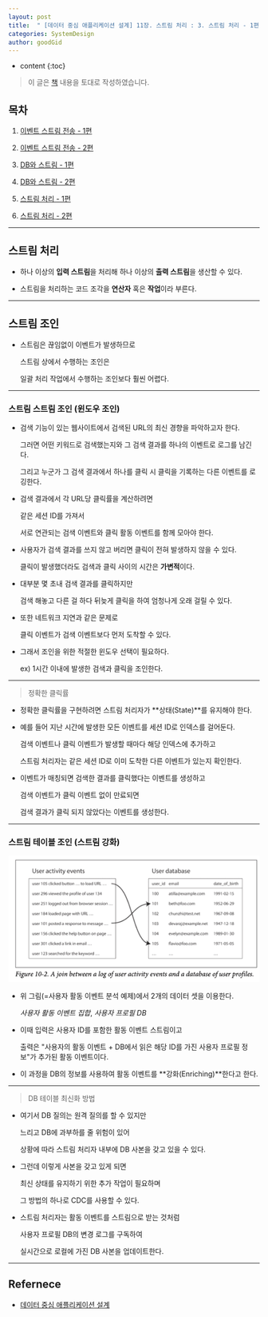 ```yaml
---
layout: post
title:  " [데이터 중심 애플리케이션 설계] 11장. 스트림 처리 : 3. 스트림 처리 - 1편 "
categories: SystemDesign
author: goodGid
---
```

* content
{:toc}

> 이 글은 [책](https://book.naver.com/bookdb/book_detail.nhn?bid=13483879) 내용을 토대로 작성하였습니다.

## 목차

1. [이벤트 스트림 전송 - 1편]({{site.url}}/SD-Stream-Processing-Event-Stram-Send-1)

2. [이벤트 스트림 전송 - 2편]({{site.url}}/SD-Stream-Processing-Event-Stram-Send-2)

3. [DB와 스트림 - 1편]({{site.url}}/SD-Stream-Processing-DB-and-Stream-1)

4. [DB와 스트림 - 2편]({{site.url}}/SD-Stream-Processing-DB-and-Stream-2)

5. [스트림 처리 - 1편]({{site.url}}/SD-Stream-Processing-Stream-Processing-1)

6. [스트림 처리 - 2편]({{site.url}}/SD-Stream-Processing-Stream-Processing-2)

---

## 스트림 처리

* 하나 이상의 **입력 스트림**을 처리해 하나 이상의 **출력 스트림**을 생산할 수 있다.

* 스트림을 처리하는 코드 조각을 **연산자** 혹은 **작업**이라 부른다.

---

## 스트림 조인

* 스트림은 끊임없이 이벤트가 발생하므로

  스트림 상에서 수행하는 조인은 
  
  일괄 처리 작업에서 수행하는 조인보다 훨씬 어렵다.



---

### 스트림 스트림 조인 (윈도우 조인)

* 검색 기능이 있는 웹사이트에서 검색된 URL의 최신 경향을 파악하고자 한다.

  그러면 어떤 키워드로 검색했는지와 그 검색 결과를 하나의 이벤트로 로그를 남긴다.

  그리고 누군가 그 검색 결과에서 하나를 클릭 시 클릭을 기록하는 다른 이벤트를 로깅한다.

* 검색 결과에서 각 URL당 클릭률을 계산하려면

  같은 세션 ID를 가져서 
  
  서로 연관되는 검색 이벤트와 클릭 활동 이벤트를 함께 모아야 한다.

* 사용자가 검색 결과를 쓰지 않고 버리면 클릭이 전혀 발생하지 않을 수 있다.

  클릭이 발생했더라도 검색과 클릭 사이의 시간은 **가변적**이다.

* 대부분 몇 초내 검색 결과를 클릭하지만 

  검색 해놓고 다른 걸 하다 뒤늦게 클릭을 하여 엄청나게 오래 걸릴 수 있다.

* 또한 네트워크 지연과 같은 문제로

  클릭 이벤트가 검색 이벤트보다 먼저 도착할 수 있다.

* 그래서 조인을 위한 적절한 윈도우 선택이 필요하다.

  ex) 1시간 이내에 발생한 검색과 클릭을 조인한다.

---

> 정확한 클릭률

* 정확한 클릭률을 구현하려면 스트림 처리자가 **상태(State)**를 유지해야 한다.

* 예를 들어 지난 시간에 발생한 모든 이벤트를 세션 ID로 인덱스를 걸어둔다.

  검색 이벤트나 클릭 이벤트가 발생할 때마다 해당 인덱스에 추가하고

  스트림 처리자는 같은 세션 ID로 이미 도착한 다른 이벤트가 있는지 확인한다.

* 이벤트가 매칭되면 검색한 결과를 클릭했다는 이벤트를 생성하고

  검색 이벤트가 클릭 이벤트 없이 만료되면 
  
  검색 결과가 클릭 되지 않았다는 이벤트를 생성한다.

---

### 스트림 테이블 조인 (스트림 강화)

![](/assets/img/sd/SD-Stream-Processing-Stream-Processing-1_1.png)

* 위 그림(=사용자 활동 이벤트 분석 예제)에서 2개의 데이터 셋을 이용한다.

  *사용자 활동 이벤트 집합*, *사용자 프로필 DB*

* 이때 입력은 사용자 ID를 포함한 활동 이벤트 스트림이고

  출력은 "사용자의 활동 이벤트 + DB에서 읽은 해당 ID를 가진 사용자 프로필 정보"가 추가된 활동 이벤트이다.

* 이 과정을 DB의 정보를 사용하여 활동 이벤트를 **강화(Enriching)**한다고 한다.

---

> DB 테이블 최신화 방법

* 여기서 DB 질의는 원격 질의를 할 수 있지만 

  느리고 DB에 과부하를 줄 위험이 있어

  상황에 따라 스트림 처리자 내부에 DB 사본을 갖고 있을 수 있다.

* 그런데 이렇게 사본을 갖고 있게 되면 

  최신 상태를 유지하기 위한 추가 작업이 필요하며

  그 방법의 하나로 CDC를 사용할 수 있다.

* 스트림 처리자는 활동 이벤트를 스트림으로 받는 것처럼

  사용자 프로필 DB의 변경 로그를 구독하여 
  
  실시간으로 로컬에 가진 DB 사본을 업데이트한다.

---

## Refernece

* [데이터 중심 애플리케이션 설계](https://book.naver.com/bookdb/book_detail.nhn?bid=13483879)